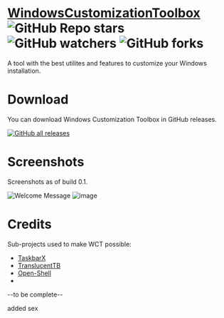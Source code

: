 # [WindowsCustomizationToolbox](https://oliverstech.github.io/WindowsCustomizationToolbox/) ![GitHub Repo stars](https://img.shields.io/github/stars/oliverstech/WindowsCustomizationToolbox?style=social)  ![GitHub watchers](https://img.shields.io/github/watchers/oliverstech/WindowsCustomizationToolbox?style=social) ![GitHub forks](https://img.shields.io/github/forks/oliverstech/WindowsCustomizationToolbox?style=social)
A tool with the best utilites and features to customize your Windows installation.

# Download
You can download Windows Customization Toolbox in GitHub releases.

[![GitHub all releases](https://img.shields.io/github/downloads/oliverstech/WindowsCustomizationToolbox/total?style=plastic)](https://github.com/oliverstech/WindowsCustomizationToolbox/releases/latest)

# Screenshots
Screenshots as of build 0.1.

![Welcome Message](https://user-images.githubusercontent.com/89639839/177131580-1ed01994-3f53-4e36-9e10-a56e62c722f8.png)
![image](https://user-images.githubusercontent.com/89639839/177131614-74fda49d-be0b-4980-996f-29263be3eb7a.png)

# Credits
Sub-projects used to make WCT possible:
- [TaskbarX](https://github.com/ChrisAnd1998/TaskbarX)
- [TranslucentTB](https://github.com/TranslucentTB/TranslucentTB)
- [Open-Shell](https://github.com/Open-Shell/Open-Shell-Menu)
- 
--to be complete--

added sex
